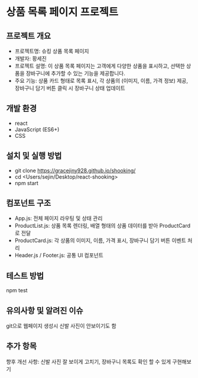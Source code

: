 # 상품 목록 페이지 프로젝트

## 프로젝트 개요

- 프로젝트명: 슈킹 상품 목록 페이지
- 개발자: 황세진
- 프로젝트 설명:
이 상품 목록 페이지는 고객에게 다양한 상품을 표시하고, 선택한 상품을 장바구니에 추가할 수 있는 기능을 제공합니다.
- 주요 기능: 상품 카드 형태로 목록 표시, 각 상품의 (이미지, 이름, 가격 정보) 제공,  장바구니 담기 버튼 클릭 시 장바구니 상태 업데이트


## 개발 환경

- react
- JavaScript (ES6+)
- CSS

## 설치 및 실행 방법

- git clone <https://gracejiny928.github.io/shooking/>
- cd <Users/sejin/Desktop/react-shooking>
- npm start



## 컴포넌트 구조

- App.js: 전체 페이지 라우팅 및 상태 관리
- ProductList.js: 상품 목록 렌더링, 배열 형태의 상품 데이터를 받아 ProductCard로 전달
- ProductCard.js: 각 상품의 이미지, 이름, 가격 표시, 장바구니 담기 버튼 이벤트 처리
- Header.js / Footer.js: 공통 UI 컴포넌트


## 테스트 방법

npm test


## 유의사항 및 알려진 이슈

git으로 웹페이지 생성시 신발 사진이 안보이기도 함

## 추가 항목

향후 개선 사항: 신발 사진 잘 보이게 고치기, 장바구니 목록도 확인 할 수 있게 구현해보기
